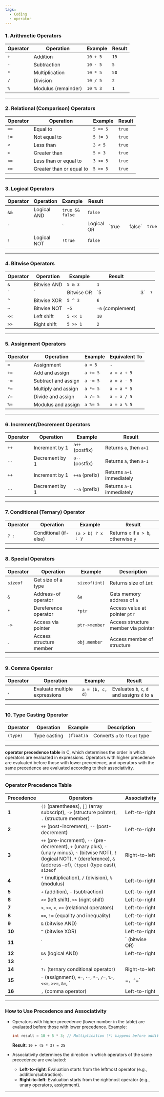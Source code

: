 ```yaml
---
tags:
  - Coding
  - operator
---
```


### **1. Arithmetic Operators**
| **Operator** | **Operation**       | **Example** | **Result** |
| ------------ | ------------------- | ----------- | ---------- |
| `+`          | Addition            | `10 + 5`    | `15`       |
| `-`          | Subtraction         | `10 - 5`    | `5`        |
| `*`          | Multiplication      | `10 * 5`    | `50`       |
| `/`          | Division            | `10 / 5`    | `2`        |
| `%`          | Modulus (remainder) | `10 % 3`    | `1`        |

---

### **2. Relational (Comparison) Operators**
| **Operator** | **Operation**            | **Example** | **Result** |
| ------------ | ------------------------ | ----------- | ---------- |
| `==`         | Equal to                 | `5 == 5`    | `true`     |
| `!=`         | Not equal to             | `5 != 3`    | `true`     |
| `<`          | Less than                | `3 < 5`     | `true`     |
| `>`          | Greater than             | `5 > 3`     | `true`     |
| `<=`         | Less than or equal to    | `3 <= 5`    | `true`     |
| `>=`         | Greater than or equal to | `5 >= 5`    | `true`     |

---

### **3. Logical Operators**
| **Operator** | **Operation** | **Example**     | **Result** |       |     |        |        |
| ------------ | ------------- | --------------- | ---------- | ----- | --- | ------ | ------ |
| `&&`         | Logical AND   | `true && false` | `false`    |       |     |        |        |
| `            |               | `               | Logical OR | `true |     | false` | `true` |
| `!`          | Logical NOT   | `!true`         | `false`    |       |     |        |        |

---

### **4. Bitwise Operators**
| **Operator** | **Operation** | **Example** | **Result**        |     |     |
| ------------ | ------------- | ----------- | ----------------- | --- | --- |
| `&`          | Bitwise AND   | `5 & 3`     | `1`               |     |     |
| `            | `             | Bitwise OR  | `5                | 3`  | `7` |
| `^`          | Bitwise XOR   | `5 ^ 3`     | `6`               |     |     |
| `~`          | Bitwise NOT   | `~5`        | `-6` (complement) |     |     |
| `<<`         | Left shift    | `5 << 1`    | `10`              |     |     |
| `>>`         | Right shift   | `5 >> 1`    | `2`               |     |     |

---

### **5. Assignment Operators**
| **Operator** | **Operation**       | **Example** | **Equivalent To** |
| ------------ | ------------------- | ----------- | ----------------- |
| `=`          | Assignment          | `a = 5`     | -                 |
| `+=`         | Add and assign      | `a += 5`    | `a = a + 5`       |
| `-=`         | Subtract and assign | `a -= 5`    | `a = a - 5`       |
| `*=`         | Multiply and assign | `a *= 5`    | `a = a * 5`       |
| `/=`         | Divide and assign   | `a /= 5`    | `a = a / 5`       |
| `%=`         | Modulus and assign  | `a %= 5`    | `a = a % 5`       |

---

### **6. Increment/Decrement Operators**
| **Operator** | **Operation**        | **Example**       | **Result**           |
|--------------|----------------------|-------------------|----------------------|
| `++`         | Increment by 1       | `a++` (postfix)   | Returns `a`, then `a+1` |
| `--`         | Decrement by 1       | `a--` (postfix)   | Returns `a`, then `a-1` |
| `++`         | Increment by 1       | `++a` (prefix)    | Returns `a+1` immediately |
| `--`         | Decrement by 1       | `--a` (prefix)    | Returns `a-1` immediately |

---

### **7. Conditional (Ternary) Operator**
| **Operator** | **Operation**           | **Example**            | **Result**           |
|--------------|-------------------------|------------------------|----------------------|
| `? :`        | Conditional (if-else)   | `(a > b) ? x : y`      | Returns `x` if `a > b`, otherwise `y` |

---

### **8. Special Operators**
| **Operator** | **Operation**           | **Example**            | **Description**      |
|--------------|-------------------------|------------------------|----------------------|
| `sizeof`     | Get size of a type      | `sizeof(int)`          | Returns size of `int` |
| `&`          | Address-of operator     | `&a`                   | Gets memory address of `a` |
| `*`          | Dereference operator    | `*ptr`                 | Access value at pointer `ptr` |
| `->`         | Access via pointer      | `ptr->member`          | Access structure member via pointer |
| `.`          | Access structure member | `obj.member`           | Access member of structure |

---

### **9. Comma Operator**
| **Operator** | **Operation**           | **Example**            | **Result**           |
|--------------|-------------------------|------------------------|----------------------|
| `,`          | Evaluate multiple expressions | `a = (b, c, d)`  | Evaluates `b`, `c`, `d` and assigns `d` to `a` |

---

### **10. Type Casting Operator**
| **Operator** | **Operation**           | **Example**            | **Description**      |
|--------------|-------------------------|------------------------|----------------------|
| `(type)`     | Type casting            | `(float)a`             | Converts `a` to `float` type |

---
 **operator precedence table** in C, which determines the order in which operators are evaluated in expressions. Operators with higher precedence are evaluated before those with lower precedence, and operators with the same precedence are evaluated according to their associativity.

---

### **Operator Precedence Table**

| **Precedence** | **Operators**                          | **Associativity**             |
|----------------|----------------------------------------|-------------------------------|
| **1**          | `()` (parentheses), `[]` (array subscript), `->` (structure pointer), `.` (structure member) | Left-to-right                |
| **2**          | `++` (post-increment), `--` (post-decrement) | Left-to-right                |
| **3**          | `++` (pre-increment), `--` (pre-decrement), `+` (unary plus), `-` (unary minus), `~` (bitwise NOT), `!` (logical NOT), `*` (dereference), `&` (address-of), `(type)` (type cast), `sizeof` | Right-to-left                |
| **4**          | `*` (multiplication), `/` (division), `%` (modulus) | Left-to-right                |
| **5**          | `+` (addition), `-` (subtraction)      | Left-to-right                |
| **6**          | `<<` (left shift), `>>` (right shift)  | Left-to-right                |
| **7**          | `<`, `<=`, `>`, `>=` (relational operators) | Left-to-right                |
| **8**          | `==`, `!=` (equality and inequality)   | Left-to-right                |
| **9**          | `&` (bitwise AND)                     | Left-to-right                |
| **10**         | `^` (bitwise XOR)                     | Left-to-right                |
| **11**         | `|` (bitwise OR)                      | Left-to-right                |
| **12**         | `&&` (logical AND)                    | Left-to-right                |
| **13**         | `||` (logical OR)                     | Left-to-right                |
| **14**         | `?:` (ternary conditional operator)    | Right-to-left                |
| **15**         | `=` (assignment), `+=`, `-=`, `*=`, `/=`, `%=`, `<<=`, `>>=`, `&=`, `|=`, `^=` | Right-to-left                |
| **16**         | `,` (comma operator)                  | Left-to-right                |

---

### **How to Use Precedence and Associativity**
- Operators with higher precedence (lower number in the table) are evaluated before those with lower precedence.
  Example:
  ```c
  int result = 10 + 5 * 3; // Multiplication (*) happens before addition (+)
  ```
  **Result:** `10 + (5 * 3) = 25`

- Associativity determines the direction in which operators of the same precedence are evaluated:
  - **Left-to-right**: Evaluation starts from the leftmost operator (e.g., addition/subtraction).
  - **Right-to-left**: Evaluation starts from the rightmost operator (e.g., unary operators, assignment).

---
